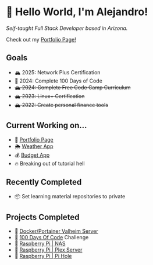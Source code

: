 # 👋 Hello World, I'm Alejandro!

_Self-taught Full Stack Developer based in Arizona._

Check out my [Portfolio Page!](https://aatayde.github.io)

## Goals

- 🏔️ 2025: Network Plus Certification
- 🎯 2024: Complete 100 Days of Code
- ~~🏔️ 2024: Complete Free Code Camp Curriculum~~
- ~~🏔️ 2023: Linux+ Certification~~
- ~~🏔️ 2022: Create personal finance tools~~

## Current Working on...

- 🔧 [Portfolio Page](https://aatayde.github.io)
- 🌦️ [Weather App](https://aatayde.github.io/Weather-App)
- 💰 [Budget App](https://aatayde.github.io/budget-budi)
- 🔥 Breaking out of tutorial hell

## Recently Completed

- 📦 Set learning material repositories to private

## Projects Completed

- 🐳 [Docker/Portainer Valheim Server](https://github.com/lloesche/valheim-server-docker)
- 💯 [100 Days Of Code](https://aatayde.github.io/100DaysOfCode) Challenge
- 🥧 [Raspberry Pi | NAS](https://pimylifeup.com/raspberry-pi-openmediavault)
- 🥧 [Raspberry Pi | Plex Server](https://pimylifeup.com/raspberry-pi-plex-server)
- 🥧 [Raspberry Pi | Pi Hole](https://pi-hole.net)
